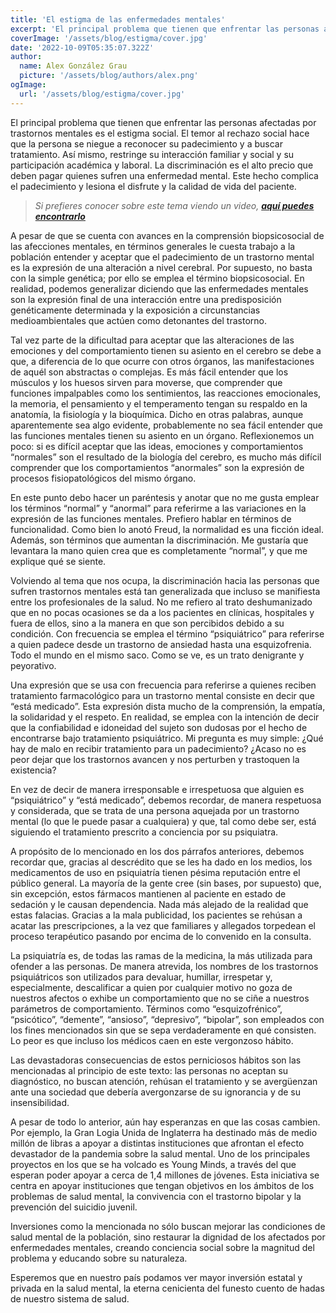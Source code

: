 ```yaml
---
title: 'El estigma de las enfermedades mentales'
excerpt: 'El principal problema que tienen que enfrentar las personas afectadas por trastornos mentales es el estigma social. El temor al rechazo social hace que la persona se niegue a reconocer su padecimiento y a buscar tratamiento. Así mismo, restringe su interacción familiar y social y su participación académica y laboral. La discriminación es el alto precio que deben pagar quienes sufren una enfermedad mental. Este hecho complica el padecimiento y lesiona el disfrute y la calidad de vida del paciente.'
coverImage: '/assets/blog/estigma/cover.jpg'
date: '2022-10-09T05:35:07.322Z'
author:
  name: Alex González Grau
  picture: '/assets/blog/authors/alex.png'
ogImage:
  url: '/assets/blog/estigma/cover.jpg'
---
```


El principal problema que tienen que enfrentar las personas afectadas por trastornos mentales es el estigma social. El temor al rechazo social hace que la persona se niegue a reconocer su padecimiento y a buscar tratamiento. Así mismo, restringe su interacción familiar y social y su participación académica y laboral. La discriminación es el alto precio que deben pagar quienes sufren una enfermedad mental. Este hecho complica el padecimiento y lesiona el disfrute y la calidad de vida del paciente.

>*Si prefieres conocer sobre este tema viendo un video, [**aquí puedes encontrarlo**](https://www.youtube.com/watch?v=mZj9BHqEJn0)*

A pesar de que se cuenta con avances en la comprensión biopsicosocial de las afecciones mentales, en términos generales le cuesta trabajo a la población entender y aceptar que el padecimiento de un trastorno mental es la expresión de una alteración a nivel cerebral. Por supuesto, no basta con la simple genética; por ello se emplea el término biopsicosocial. En realidad, podemos generalizar diciendo que las enfermedades mentales son la expresión final de una interacción entre una predisposición genéticamente determinada y la exposición a circunstancias medioambientales que actúen como detonantes del trastorno.

Tal vez parte de la dificultad para aceptar que las alteraciones de las emociones y del comportamiento tienen su asiento en el cerebro se debe a que, a diferencia de lo que ocurre con otros órganos, las manifestaciones de aquél son abstractas o complejas. Es más fácil entender que los músculos y los huesos sirven para moverse, que comprender que funciones impalpables como los sentimientos, las reacciones emocionales, la memoria, el pensamiento y el temperamento tengan su respaldo en la anatomía, la fisiología y la bioquímica. Dicho en otras palabras, aunque aparentemente sea algo evidente, probablemente no sea fácil entender que las funciones mentales tienen su asiento en un órgano. Reflexionemos un poco: si es difícil aceptar que las ideas, emociones y comportamientos “normales” son el resultado de la biología del cerebro, es mucho más difícil comprender que los comportamientos “anormales” son la expresión de procesos fisiopatológicos del mismo órgano.

En este punto debo hacer un paréntesis y anotar que no me gusta emplear los términos “normal” y “anormal” para referirme a las variaciones en la expresión de las funciones mentales. Prefiero hablar en términos de funcionalidad. Como bien lo anotó Freud, la normalidad es una ficción ideal. Además, son términos que aumentan la discriminación. Me gustaría que levantara la mano quien crea que es completamente “normal”, y que me explique qué se siente.

Volviendo al tema que nos ocupa, la discriminación hacia las personas que sufren trastornos mentales está tan generalizada que incluso se manifiesta entre los profesionales de la salud. No me refiero al trato deshumanizado que en no pocas ocasiones se da a los pacientes en clínicas, hospitales y fuera de ellos, sino a la manera en que son percibidos debido a su condición. Con frecuencia se emplea el término “psiquiátrico” para referirse a quien padece desde un trastorno de ansiedad hasta una esquizofrenia. Todo el mundo en el mismo saco. Como se ve, es un trato denigrante y peyorativo.

Una expresión que se usa con frecuencia para referirse a quienes reciben tratamiento farmacológico para un trastorno mental consiste en decir que “está medicado”. Esta expresión dista mucho de la comprensión, la empatía, la solidaridad y el respeto. En realidad, se emplea con la intención de decir que la confiabilidad e idoneidad del sujeto son dudosas por el hecho de encontrarse bajo tratamiento psiquiátrico. Mi pregunta es muy simple: ¿Qué hay de malo en recibir tratamiento para un padecimiento? ¿Acaso no es peor dejar que los trastornos avancen y nos perturben y trastoquen la existencia?

En vez de decir de manera irresponsable e irrespetuosa que alguien es “psiquiátrico” y “está medicado”, debemos recordar, de manera respetuosa y considerada, que se trata de una persona aquejada por un trastorno mental (lo que le puede pasar a cualquiera) y que, tal como debe ser, está siguiendo el tratamiento prescrito a conciencia por su psiquiatra.

A propósito de lo mencionado en los dos párrafos anteriores, debemos recordar que, gracias al descrédito que se les ha dado en los medios, los medicamentos de uso en psiquiatría tienen pésima reputación entre el público general. La mayoría de la gente cree (sin bases, por supuesto) que, sin excepción, estos fármacos mantienen al paciente en estado de sedación y le causan dependencia. Nada más alejado de la realidad que estas falacias. Gracias a la mala publicidad, los pacientes se rehúsan a acatar las prescripciones, a la vez que familiares y allegados torpedean el proceso terapéutico pasando por encima de lo convenido en la consulta.

La psiquiatría es, de todas las ramas de la medicina, la más utilizada para ofender a las personas. De manera atrevida, los nombres de los trastornos psiquiátricos son utilizados para devaluar, humillar, irrespetar y, especialmente, descalificar a quien por cualquier motivo no goza de nuestros afectos o exhibe un comportamiento que no se ciñe a nuestros parámetros de comportamiento. Términos como “esquizofrénico”, “psicótico”, “demente”, “ansioso”, “depresivo”, “bipolar”, son empleados con los fines mencionados sin que se sepa verdaderamente en qué consisten. Lo peor es que incluso los médicos caen en este vergonzoso hábito.

Las devastadoras consecuencias de estos perniciosos hábitos son las mencionadas al principio de este texto: las personas no aceptan su diagnóstico, no buscan atención, rehúsan el tratamiento y se avergüenzan ante una sociedad que debería avergonzarse de su ignorancia y de su insensibilidad.

A pesar de todo lo anterior, aún hay esperanzas en que las cosas cambien. Por ejemplo, la Gran Logia Unida de Inglaterra ha destinado más de medio millón de libras a apoyar a distintas instituciones que afrontan el efecto devastador de la pandemia sobre la salud mental. Uno de los principales proyectos en los que se ha volcado es Young Minds, a través del que esperan poder apoyar a cerca de 1,4 millones de jóvenes. Esta iniciativa se centra en apoyar instituciones que tengan objetivos en los ámbitos de los problemas de salud mental, la convivencia con el trastorno bipolar y la prevención del suicidio juvenil.

Inversiones como la mencionada no sólo buscan mejorar las condiciones de salud mental de la población, sino restaurar la dignidad de los afectados por enfermedades mentales, creando conciencia social sobre la magnitud del problema y educando sobre su naturaleza.

Esperemos que en nuestro país podamos ver mayor inversión estatal y privada en la salud mental, la eterna cenicienta del funesto cuento de hadas de nuestro sistema de salud.